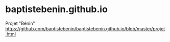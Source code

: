# baptistebenin.github.io
Projet "Bénin"
https://github.com/baptistebenin/baptistebenin.github.io/blob/master/projet.html

